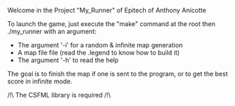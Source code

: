 Welcome in the Project "My_Runner" of Epitech of Anthony Anicotte

To launch the game, just execute the "make" command at the root then ./my_runner with an argument:

   - The argument '-i' for a random & infinite map generation
   - A map file file (read the .legend to know how to build it)
   - The argument '-h' to read the help

The goal is to finish the map if one is sent to the program, or to get the best score in infinite mode.

/!\ The CSFML library is required /!\

